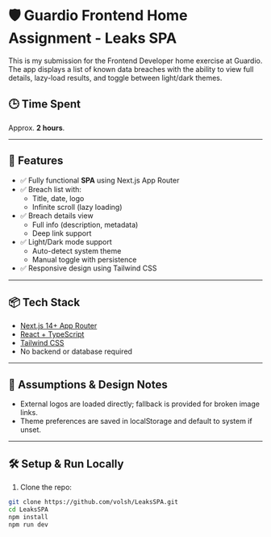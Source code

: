 # 🛡️ Guardio Frontend Home Assignment - Leaks SPA

This is my submission for the Frontend Developer home exercise at Guardio.  
The app displays a list of known data breaches with the ability to view full details, lazy-load results, and toggle between light/dark themes.

## 🕒 Time Spent

Approx. **2 hours**.

---

## 🧠 Features

- ✅ Fully functional **SPA** using Next.js App Router
- ✅ Breach list with:
  - Title, date, logo
  - Infinite scroll (lazy loading)
- ✅ Breach details view
  - Full info (description, metadata)
  - Deep link support
- ✅ Light/Dark mode support
  - Auto-detect system theme
  - Manual toggle with persistence
- ✅ Responsive design using Tailwind CSS

---

## 📦 Tech Stack

- [Next.js 14+ App Router](https://nextjs.org/docs/app)
- [React + TypeScript](https://www.typescriptlang.org/)
- [Tailwind CSS](https://tailwindcss.com/)
- No backend or database required

---

## 🧼 Assumptions & Design Notes

- External logos are loaded directly; fallback is provided for broken image links.
- Theme preferences are saved in localStorage and default to system if unset.

---

## 🛠️ Setup & Run Locally

1. Clone the repo:

```bash
git clone https://github.com/volsh/LeaksSPA.git
cd LeaksSPA
npm install
npm run dev
```
